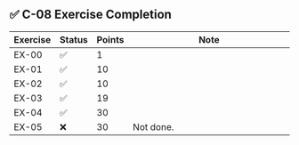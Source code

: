 ## ✅ C-08 Exercise Completion

| Exercise | Status | Points | Note                         |
|----------|--------|--------|------------------------------|
| EX-00    | ✅      | 1      | <img width="441" height="1"> |
| EX-01    | ✅      | 10     |                              |
| EX-02    | ✅      | 10     |                              |
| EX-03    | ✅      | 19     |                              |
| EX-04    | ✅      | 30     |                              |
| EX-05    | ❌      | 30     | Not done.                    |